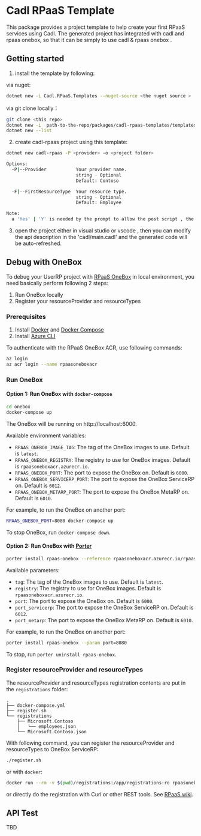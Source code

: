 # Cadl RPaaS Template

This package provides a project template to help create your first RPaaS services using Cadl. The generated project has integrated with cadl and rpaas onebox, so that it can be simply to use cadl & rpaas onebox .

## Getting started

1. install the template by following:

via nuget:

```bash
dotnet new -i Cadl.RPaaS.Templates --nuget-source <the nuget source >

```

via git clone locally：
```bash
git clone <this repo>
dotnet new -i  path-to-the-repo/packages/cadl-rpaas-templates/templates/cadl-rpaas
dotnet new --list
```

2. create cadl-rpaas project using this template:
```bash
dotnet new cadl-rpaas -P <provider> -o <project folder>

Options:
  -P|--Provider           Your provider name.
                          string - Optional
                          Default: Contoso

  -F|--FirstResourceType  Your resource type.
                          string - Optional
                          Default: Employee

Note:
  a 'Yes' | 'Y' is needed by the prompt to allow the post script , the post script is to install cadl tools.

```

3. open the project either in visual studio or vscode , then you can modify the api description in the 'cadl/main.cadl' and the generated code will be auto-refreshed.


## Debug with OneBox

To debug your UserRP project with [RPaaS OneBox](https://armwiki.azurewebsites.net/rpaas/onebox.html) in local environment, you need basically perform following 2 steps:

1. Run OneBox locally
2. Register your resourceProvider and resourceTypes

### Prerequisites

1. Install [Docker](https://docs.docker.com/get-docker/) and [Docker Compose](https://docs.docker.com/compose/install/)
1. Install [Azure CLI](https://docs.microsoft.com/en-us/cli/azure/install-azure-cli?view=azure-cli-latest)

To authenticate with the RPaaS OneBox ACR, use following commands:

```bash
az login
az acr login --name rpaasoneboxacr
```

### Run OneBox

#### Option 1: Run OneBox with `docker-compose`

```bash
cd onebox
docker-compose up
```

The OneBox will be running on http://localhost:6000.

Available environment variables:

* `RPAAS_ONEBOX_IMAGE_TAG`: The tag of the OneBox images to use. Default is `latest`.
* `RPAAS_ONEBOX_REGISTRY`: The registry to use for OneBox images. Default is `rpaasoneboxacr.azurecr.io`.
* `RPAAS_ONEBOX_PORT`: The port to expose the OneBox on. Default is `6000`.
* `RPAAS_ONEBOX_SERVICERP_PORT`: The port to expose the OneBox ServiceRP on. Default is `6012`.
* `RPAAS_ONEBOX_METARP_PORT`: The port to expose the OneBox MetaRP on. Default is `6010`.

For example, to run the OneBox on another port:

```bash
RPAAS_ONEBOX_PORT=8080 docker-compose up
```

To stop OneBox, run `docker-compose down`.

#### Option 2: Run OneBox with [Porter](https://porter.sh/install/)

```bash
porter install rpaas-onebox --reference rpaasoneboxacr.azurecr.io/rpaas-onebox-installer:v0.1.0 --allow-docker-host-access
```

Available parameters:

* `tag`: The tag of the OneBox images to use. Default is `latest`.
* `registry`: The registry to use for OneBox images. Default is `rpaasoneboxacr.azurecr.io`.
* `port`: The port to expose the OneBox on. Default is `6000`.
* `port_servicerp`: The port to expose the OneBox ServiceRP on. Default is `6012`.
* `port_metarp`: The port to expose the OneBox MetaRP on. Default is `6010`.

For example, to run the OneBox on another port:

```bash
porter install rpaas-onebox --param port=8080
```

To stop, run `porter uninstall rpaas-onebox`.

### Register resourceProvider and resourceTypes

The resourceProvider and resourceTypes registration contents are put in the `registrations` folder:

```
.
├── docker-compose.yml
├── register.sh
└── registrations
    ├── Microsoft.Contoso
    │   └── employees.json
    └── Microsoft.Contoso.json
```

With following command, you can register the resourceProvider and resourceTypes to OneBox ServiceRP:

```bash
./register.sh
```

or with `docker`:

```bash
docker run --rm -v $(pwd)/registrations:/app/registrations:ro rpaasoneboxacr.azurecr.io/rpaas-onebox/register
```

or directly do the registration with Curl or other REST tools. See [RPaaS wiki](https://armwiki.azurewebsites.net/rpaas/onebox.html#as-rp-owner-userrp).

## API Test

TBD
